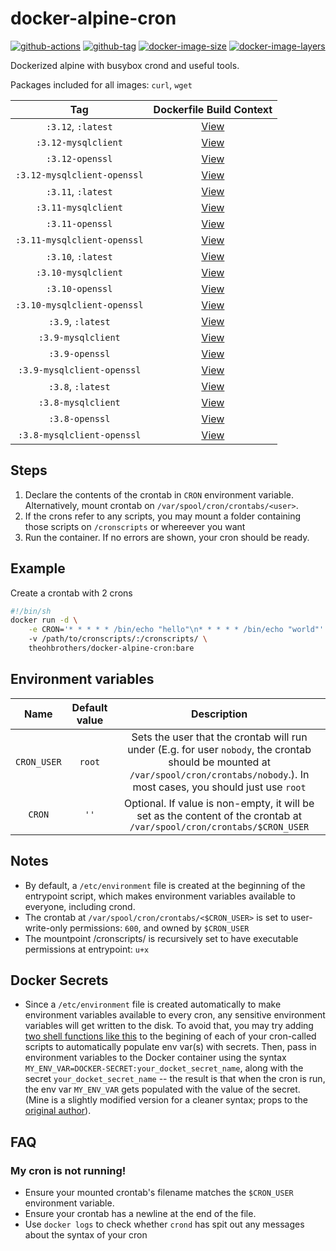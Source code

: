 # docker-alpine-cron

[![github-actions](https://github.com/theohbrothers/docker-alpine-cron/workflows/ci-master-pr/badge.svg)](https://github.com/theohbrothers/docker-alpine-cron/actions)
[![github-tag](https://img.shields.io/github/tag/theohbrothers/docker-alpine-cron)](https://github.com/theohbrothers/docker-alpine-cron/releases/)
[![docker-image-size](https://img.shields.io/microbadger/image-size/theohbrothers/docker-alpine-cron/latest)](https://hub.docker.com/r/theohbrothers/docker-alpine-cron)
[![docker-image-layers](https://img.shields.io/microbadger/layers/theohbrothers/docker-alpine-cron/latest)](https://hub.docker.com/r/theohbrothers/docker-alpine-cron)

Dockerized alpine with busybox crond and useful tools.

Packages included for all images: `curl`, `wget`

| Tag | Dockerfile Build Context |
|:-------:|:---------:|
| `:3.12`, `:latest` | [View](variants/3.12 ) |
| `:3.12-mysqlclient` | [View](variants/3.12-mysqlclient ) |
| `:3.12-openssl` | [View](variants/3.12-openssl ) |
| `:3.12-mysqlclient-openssl` | [View](variants/3.12-mysqlclient-openssl ) |
| `:3.11`, `:latest` | [View](variants/3.11 ) |
| `:3.11-mysqlclient` | [View](variants/3.11-mysqlclient ) |
| `:3.11-openssl` | [View](variants/3.11-openssl ) |
| `:3.11-mysqlclient-openssl` | [View](variants/3.11-mysqlclient-openssl ) |
| `:3.10`, `:latest` | [View](variants/3.10 ) |
| `:3.10-mysqlclient` | [View](variants/3.10-mysqlclient ) |
| `:3.10-openssl` | [View](variants/3.10-openssl ) |
| `:3.10-mysqlclient-openssl` | [View](variants/3.10-mysqlclient-openssl ) |
| `:3.9`, `:latest` | [View](variants/3.9 ) |
| `:3.9-mysqlclient` | [View](variants/3.9-mysqlclient ) |
| `:3.9-openssl` | [View](variants/3.9-openssl ) |
| `:3.9-mysqlclient-openssl` | [View](variants/3.9-mysqlclient-openssl ) |
| `:3.8`, `:latest` | [View](variants/3.8 ) |
| `:3.8-mysqlclient` | [View](variants/3.8-mysqlclient ) |
| `:3.8-openssl` | [View](variants/3.8-openssl ) |
| `:3.8-mysqlclient-openssl` | [View](variants/3.8-mysqlclient-openssl ) |

## Steps

1. Declare the contents of the crontab in `CRON` environment variable. Alternatively, mount crontab on `/var/spool/cron/crontabs/<user>`.
2. If the crons refer to any scripts, you may mount a folder containing those scripts on `/cronscripts` or whereever you want
3. Run the container. If no errors are shown, your cron should be ready.

## Example

Create a crontab with 2 crons

```sh
#!/bin/sh
docker run -d \
    -e CRON='* * * * * /bin/echo "hello"\n* * * * * /bin/echo "world"'
    -v /path/to/cronscripts/:/cronscripts/ \
    theohbrothers/docker-alpine-cron:bare
```

## Environment variables

| Name | Default value | Description
|:-------:|:---------------:|:---------:|
| `CRON_USER` | `root` | Sets the user that the crontab will run under (E.g. for user `nobody`, the crontab should be mounted at `/var/spool/cron/crontabs/nobody`.). In most cases, you should just use `root`
| `CRON` | `''` | Optional. If value is non-empty, it will be set as the content of the crontab at `/var/spool/cron/crontabs/$CRON_USER`

## Notes

- By default, a `/etc/environment` file is created at the beginning of the entrypoint script, which makes environment variables available to everyone, including crond.
- The crontab at `/var/spool/cron/crontabs/<$CRON_USER>` is set to user-write-only permissions: `600`, and owned by `$CRON_USER`
- The mountpoint /cronscripts/ is recursively set to have executable permissions at entrypoint: `u+x`

## Docker Secrets

- Since a `/etc/environment` file is created automatically to make environment variables available to every cron, any sensitive environment variables will get written to the disk. To avoid that, you may try adding [two shell functions like this](https://gitlab.com/theohbrothers/hlstatsxce-perl/blob/master/variants/alpine/cron/docker-entrypoint.sh) to the begining of each of your cron-called scripts to automatically populate env var(s) with secrets. Then, pass in environment variables to the Docker container using the syntax `MY_ENV_VAR=DOCKER-SECRET:your_docket_secret_name`, along with the secret `your_docket_secret_name` -- the result is that when the cron is run, the env var `MY_ENV_VAR` gets populated with the value of the secret. (Mine is a slightly modified version for a cleaner syntax; props to the [original author](https://gist.github.com/bvis/b78c1e0841cfd2437f03e20c1ee059fe#file-env_secrets_expand-sh)).

## FAQ

### My cron is not running!

- Ensure your mounted crontab's filename matches the `$CRON_USER` environment variable.
- Ensure your crontab has a newline at the end of the file.
- Use `docker logs` to check whether `crond` has spit out any messages about the syntax of your cron
